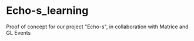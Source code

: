 # Echo-s_learning
Proof of concept for our project "Echo-s", in collaboration with Matrice and GL Events
